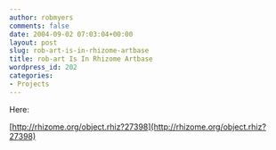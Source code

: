 ```yaml
---
author: robmyers
comments: false
date: 2004-09-02 07:03:04+00:00
layout: post
slug: rob-art-is-in-rhizome-artbase
title: rob-art Is In Rhizome Artbase
wordpress_id: 202
categories:
- Projects
---
```


Here:  
  
[http://rhizome.org/object.rhiz?27398](http://rhizome.org/object.rhiz?27398)

  


